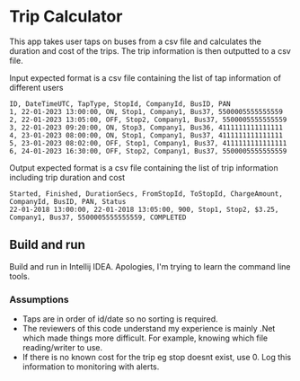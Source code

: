 
# Trip Calculator

This app takes user taps on buses from a csv file and calculates the duration and cost of the trips. The trip information is then outputted to a csv file. 

Input expected format is a csv file containing the list of tap information of different users
```
ID, DateTimeUTC, TapType, StopId, CompanyId, BusID, PAN
1, 22-01-2023 13:00:00, ON, Stop1, Company1, Bus37, 5500005555555559
2, 22-01-2023 13:05:00, OFF, Stop2, Company1, Bus37, 5500005555555559
3, 22-01-2023 09:20:00, ON, Stop3, Company1, Bus36, 4111111111111111
4, 23-01-2023 08:00:00, ON, Stop1, Company1, Bus37, 4111111111111111
5, 23-01-2023 08:02:00, OFF, Stop1, Company1, Bus37, 4111111111111111
6, 24-01-2023 16:30:00, OFF, Stop2, Company1, Bus37, 5500005555555559
```

Output expected format is a csv file containing the list of trip information including trip duration and cost

```
Started, Finished, DurationSecs, FromStopId, ToStopId, ChargeAmount, CompanyId, BusID, PAN, Status
22-01-2018 13:00:00, 22-01-2018 13:05:00, 900, Stop1, Stop2, $3.25, Company1, Bus37, 5500005555555559, COMPLETED
```

## Build and run

Build and run in Intellij IDEA. 
Apologies, I'm trying to learn the command line tools. 


### Assumptions

- Taps are in order of id/date so no sorting is required.
- The reviewers of this code understand my experience is mainly .Net which made things more difficult. For example, knowing which file reading/writer to use.
- If there is no known cost for the trip eg stop doesnt exist, use 0. Log this information to monitoring with alerts.